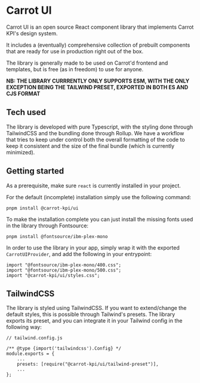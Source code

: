 # Carrot UI

Carrot UI is an open source React component library that implements Carrot KPI's
design system.

It includes a (eventually) comprehensive collection of prebuilt components that
are ready for use in production right out of the box.

The library is generally made to be used on Carrot'd frontend and templates, but
is free (as in freedom) to use for anyone.

**NB: THE LIBRARY CURRRENTLY ONLY SUPPORTS ESM, WITH THE ONLY EXCEPTION BEING
THE TAILWIND PRESET, EXPORTED IN BOTH ES AND CJS FORMAT**

## Tech used

The library is developed with pure Typescript, with the styling done through
TailwindCSS and the bundling done through Rollup. We have a workflow that tries
to keep under control both the overall formatting of the code to keep it
consistent and the size of the final bundle (which is currently minimized).

## Getting started

As a prerequisite, make sure `react` is currently installed in your project.

For the default (incomplete) installation simply use the following command:

```
pnpm install @carrot-kpi/ui
```

To make the installation complete you can just install the missing fonts used in
the library through Fontsource:

```
pnpm install @fontsource/ibm-plex-mono
```

In order to use the library in your app, simply wrap it with the exported
`CarrotUIProvider`, and add the following in your entrypoint:

```
import "@fontsource/ibm-plex-mono/400.css";
import "@fontsource/ibm-plex-mono/500.css";
import "@carrot-kpi/ui/styles.css";
```

## TailwindCSS

The library is styled using TailwindCSS. If you want to extend/change the
default styles, this is possible through Tailwind's presets. The library exports
its preset, and you can integrate it in your Tailwind config in the following
way:

```
// tailwind.config.js

/** @type {import('tailwindcss').Config} */
module.exports = {
    ...
    presets: [require("@carrot-kpi/ui/tailwind-preset")],
    ...
};
```

